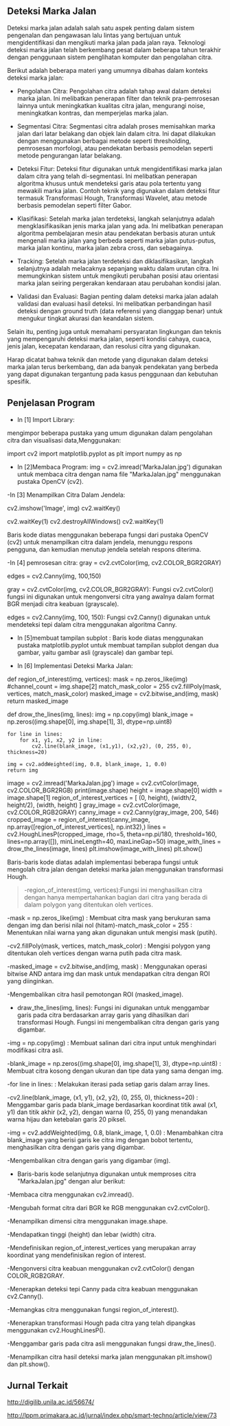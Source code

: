 
## Deteksi Marka Jalan

Deteksi marka jalan adalah salah satu aspek penting dalam sistem pengenalan dan pengawasan lalu lintas yang bertujuan untuk mengidentifikasi dan mengikuti marka jalan pada jalan raya. Teknologi deteksi marka jalan telah berkembang pesat dalam beberapa tahun terakhir dengan penggunaan sistem penglihatan komputer dan pengolahan citra.

Berikut adalah beberapa materi yang umumnya dibahas dalam konteks deteksi marka jalan:

- Pengolahan Citra: Pengolahan citra adalah tahap awal dalam deteksi marka jalan. Ini melibatkan penerapan filter dan teknik pra-pemrosesan lainnya untuk meningkatkan kualitas citra jalan, mengurangi noise, meningkatkan kontras, dan memperjelas marka jalan.

- Segmentasi Citra: Segmentasi citra adalah proses memisahkan marka jalan dari latar belakang dan objek lain dalam citra. Ini dapat dilakukan dengan menggunakan berbagai metode seperti thresholding, pemrosesan morfologi, atau pendekatan berbasis pemodelan seperti metode pengurangan latar belakang.

- Deteksi Fitur: Deteksi fitur digunakan untuk mengidentifikasi marka jalan dalam citra yang telah di-segmentasi. Ini melibatkan penerapan algoritma khusus untuk mendeteksi garis atau pola tertentu yang mewakili marka jalan. Contoh teknik yang digunakan dalam deteksi fitur termasuk Transformasi Hough, Transformasi Wavelet, atau metode berbasis pemodelan seperti filter Gabor.

- Klasifikasi: Setelah marka jalan terdeteksi, langkah selanjutnya adalah mengklasifikasikan jenis marka jalan yang ada. Ini melibatkan penerapan algoritma pembelajaran mesin atau pendekatan berbasis aturan untuk mengenali marka jalan yang berbeda seperti marka jalan putus-putus, marka jalan kontinu, marka jalan zebra cross, dan sebagainya.

- Tracking: Setelah marka jalan terdeteksi dan diklasifikasikan, langkah selanjutnya adalah melacaknya sepanjang waktu dalam urutan citra. Ini memungkinkan sistem untuk mengikuti perubahan posisi atau orientasi marka jalan seiring pergerakan kendaraan atau perubahan kondisi jalan.

- Validasi dan Evaluasi: Bagian penting dalam deteksi marka jalan adalah validasi dan evaluasi hasil deteksi. Ini melibatkan perbandingan hasil deteksi dengan ground truth (data referensi yang dianggap benar) untuk mengukur tingkat akurasi dan keandalan sistem.

Selain itu, penting juga untuk memahami persyaratan lingkungan dan teknis yang mempengaruhi deteksi marka jalan, seperti kondisi cahaya, cuaca, jenis jalan, kecepatan kendaraan, dan resolusi citra yang digunakan.

Harap dicatat bahwa teknik dan metode yang digunakan dalam deteksi marka jalan terus berkembang, dan ada banyak pendekatan yang berbeda yang dapat digunakan tergantung pada kasus penggunaan dan kebutuhan spesifik.







## Penjelasan Program
- In [1] Import Library:

mengimpor beberapa pustaka yang umum digunakan dalam pengolahan citra dan visualisasi data,Menggunakan:

import cv2
import matplotlib.pyplot as plt
import numpy as np

- In [2]Membaca Program:
img = cv2.imread('MarkaJalan.jpg') digunakan untuk membaca citra dengan nama file "MarkaJalan.jpg" menggunakan pustaka OpenCV (cv2).


-In [3] Menampilkan Citra Dalam Jendela:

cv2.imshow('Image', img)
cv2.waitKey()

cv2.waitKey(1)
cv2.destroyAllWindows()
cv2.waitKey(1)

Baris kode diatas  menggunakan beberapa fungsi dari pustaka OpenCV (cv2) untuk menampilkan citra dalam jendela, menunggu respons pengguna, dan kemudian menutup jendela setelah respons diterima.

-In [4] pemrosesan citra:
gray = cv2.cvtColor(img, cv2.COLOR_BGR2GRAY)

edges = cv2.Canny(img, 100,150)

gray = cv2.cvtColor(img, cv2.COLOR_BGR2GRAY): Fungsi cv2.cvtColor()
fungsi ini digunakan untuk mengonversi citra yang awalnya dalam format BGR menjadi citra keabuan (grayscale).

edges = cv2.Canny(img, 100, 150): Fungsi cv2.Canny() digunakan untuk mendeteksi tepi dalam citra menggunakan algoritma Canny.

- In [5]membuat tampilan subplot :
Baris kode diatas  menggunakan pustaka matplotlib.pyplot untuk membuat tampilan subplot dengan dua gambar, yaitu gambar asli (grayscale) dan gambar tepi. 

- In [6] Implementasi Deteksi Marka Jalan:

def region_of_interest(img, vertices):
    mask = np.zeros_like(img)
    #channel_count = img.shape[2]
    match_mask_color = 255
    cv2.fillPoly(mask, vertices, match_mask_color)
    masked_image = cv2.bitwise_and(img, mask)
    return masked_image

def drow_the_lines(img, lines):
    img = np.copy(img)
    blank_image = np.zeros((img.shape[0], img.shape[1], 3), dtype=np.uint8)

    for line in lines:
        for x1, y1, x2, y2 in line:
            cv2.line(blank_image, (x1,y1), (x2,y2), (0, 255, 0), thickness=20)

    img = cv2.addWeighted(img, 0.8, blank_image, 1, 0.0)
    return img

image = cv2.imread('MarkaJalan.jpg')
image = cv2.cvtColor(image, cv2.COLOR_BGR2RGB)
print(image.shape)
height = image.shape[0]
width = image.shape[1]
region_of_interest_vertices = [
    (0, height),
    (width/2, height/2),
    (width, height)
]
gray_image = cv2.cvtColor(image, cv2.COLOR_RGB2GRAY)
canny_image = cv2.Canny(gray_image, 200, 546)
cropped_image = region_of_interest(canny_image,
                np.array([region_of_interest_vertices], np.int32),)
lines = cv2.HoughLinesP(cropped_image,
                        rho=5,
                        theta=np.pi/180,
                        threshold=160,
                        lines=np.array([]),
                        minLineLength=40,
                        maxLineGap=50)
image_with_lines = drow_the_lines(image, lines)
plt.imshow(image_with_lines)
plt.show()

Baris-baris kode diatas adalah implementasi beberapa fungsi untuk mengolah citra jalan dengan deteksi marka jalan menggunakan transformasi Hough. 

>-region_of_interest(img, vertices):Fungsi ini menghasilkan citra dengan hanya mempertahankan bagian dari citra yang berada di dalam polygon yang ditentukan oleh vertices.

-mask = np.zeros_like(img) : Membuat citra mask yang berukuran sama dengan img dan berisi nilai nol (hitam)-match_mask_color = 255 : Menentukan nilai warna yang akan digunakan untuk mengisi mask (putih).

-cv2.fillPoly(mask, vertices, match_mask_color) : Mengisi polygon yang ditentukan oleh vertices dengan warna putih pada citra mask.

-masked_image = cv2.bitwise_and(img, mask) : Menggunakan operasi bitwise AND antara img dan mask untuk mendapatkan citra dengan ROI yang diinginkan.

-Mengembalikan citra hasil pemotongan ROI (masked_image).

- draw_the_lines(img, lines): Fungsi ini digunakan untuk menggambar garis pada citra berdasarkan array garis yang dihasilkan dari transformasi Hough. Fungsi ini mengembalikan citra dengan garis yang digambar.

-img = np.copy(img) : Membuat salinan dari citra input untuk menghindari modifikasi citra asli.

-blank_image = np.zeros((img.shape[0], img.shape[1], 3), dtype=np.uint8) : Membuat citra kosong dengan ukuran dan tipe data yang sama dengan img.

-for line in lines: : Melakukan iterasi pada setiap garis dalam array lines.

-cv2.line(blank_image, (x1, y1), (x2, y2), (0, 255, 0), thickness=20) : Menggambar garis pada blank_image berdasarkan koordinat titik awal (x1, y1) dan titik akhir (x2, y2), dengan warna (0, 255, 0) yang menandakan warna hijau dan ketebalan garis 20 piksel.

-img = cv2.addWeighted(img, 0.8, blank_image, 1, 0.0) : Menambahkan citra blank_image yang berisi garis ke citra img dengan bobot tertentu, menghasilkan citra dengan garis yang digambar.

-Mengembalikan citra dengan garis yang digambar (img).

- Baris-baris kode selanjutnya digunakan untuk memproses citra "MarkaJalan.jpg" dengan alur berikut:

-Membaca citra menggunakan cv2.imread().

-Mengubah format citra dari BGR ke RGB menggunakan cv2.cvtColor().

-Menampilkan dimensi citra menggunakan image.shape.

-Mendapatkan tinggi (height) dan lebar (width) citra.

-Mendefinisikan region_of_interest_vertices yang merupakan array koordinat yang mendefinisikan region of interest.

-Mengonversi citra keabuan menggunakan cv2.cvtColor() dengan COLOR_RGB2GRAY.

-Menerapkan deteksi tepi Canny pada citra keabuan menggunakan cv2.Canny().

-Memangkas citra menggunakan fungsi region_of_interest().

-Menerapkan transformasi Hough pada citra yang telah dipangkas menggunakan cv2.HoughLinesP().

-Menggambar garis pada citra asli menggunakan fungsi draw_the_lines().

-Menampilkan citra hasil deteksi marka jalan menggunakan plt.imshow() dan plt.show().





## Jurnal Terkait

http://digilib.unila.ac.id/56674/

http://lppm.primakara.ac.id/jurnal/index.php/smart-techno/article/view/73
